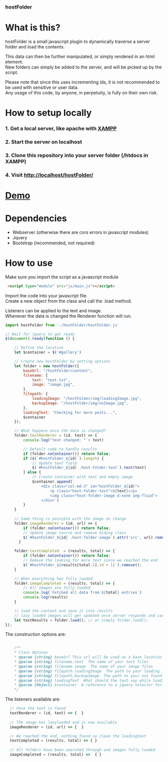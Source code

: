 ### hostFolder

# What is this?
hostFolder is a small javascript plugin to dynamically traverse a server folder and load the contents.  

This data can then be further manipulated, or simply rendered in an html element.  
New folders can simply be added to the server, and will be picked up by the script.    

Please note that since this uses incrementing ids, it is not recommended to be used with sensitive or user data.  
Any usage of this code, by anyone, in perpetuity, is fully on their own risk.   


# How to setup locally

### 1. Get a local server, like apache with [XAMPP](https://www.apachefriends.org/index.html)
### 2. Start the server on localhost
### 3. Clone this repository into your server folder (/htdocs in XAMPP)
### 4. Visit [http://localhost/hostFolder/](http://localhost/hostFolder/)  
  
  
# [Demo](http://mikaelhellsen.com/hostFolder/)  

  
# Dependencies
- Webserver (otherwise there are cors errors in javascript modules)
- Jquery
- Bootstrap (recommended, not required)


# How to use

Make sure you import the script as a javascript module

```html
 <script type="module" src="js/main.js"></script>
```

Import the code into your javascript file.  
Create a new object from the class and call the .load method.  

Listeners can be applied to the text and image.  
Whenever the data is changed the Renderer function will run.  

```javascript
import hostFolder from './hostFolder/hostFolder.js'

// Wait for jquery to get ready
$(document).ready(function () {

    // Define the location
    let $container = $('#gallery')

    // Create new hostFolder by setting options
    let folder = new hostFolder({
        baseUrl: "/hostFolder/content",
        filename: {
            text: "text.txt",
            image: "image.jpg",
        },
        filepath: {
            loadingImage: "/hostFolder/img/loadingImage.jpg",
            backupImage: "/hostFolder/img/noImage.jpg",
        },
        loadingText: "Checking for more posts...",
        $container
    });

    // What happens once the data is changed?
    folder.textRenderer = (id, text) => {
        console.log("text changed: " + text)

        // Default code to handle results
        if (folder.noContainer()) return false;
        if ($(`#hostFolder_${id}`).length) {
            // Update text field
            $(`#hostFolder_${id} .host-folder-text`).text(text)
        } else {
            // Create container with text and empty image
            $container.append(`
                <div class="col-md-3" id="hostFolder_${id}">
                    <p class="host-folder-text">${text}</p>
                    <img class="host-folder-image d-none img-fluid">
                </div>`)
        }
    }
    
    // Same thing is possible with the image on change
    folder.imageRenderer = (id, url) => {
        if (folder.noContainer()) return false;
        // Update image source and remove hiding class
        $(`#hostFolder_${id} .host-folder-image`).attr('src', url).removeClass('d-none')
      }

    folder.textCompleted  = (results, total) => {
        if (folder.noContainer()) return false;
        // Remove the looking for more text since we reached the end
        $(`#hostFolder_${results[total-1].id + 1}`).remove();
    }

    // When everything has fully loaded
    folder.imageCompleted = (results, total) => {
        // All images are fully loaded
        console.log(`Fetched all data from ${total} entries`)
        console.log(results)
    }

    // load the content and save it into results
    // lazy loaded images will get updated once server responds and can be found in folder.results
    let textResults = folder.load(); // or simply folder.load();
});
```

The construction options are: 

```javascript

    /**
    * Class Options
    * @param {string} baseUrl This url will be used as a base location when creating paths
    * @param {string} filename.text  The name of your text files
    * @param {string} filename.image  The name of your image files
    * @param {string} filepath.loadingImage  The path to your loading image, relative to baseUrl
    * @param {string} filepath.backupImage  The path to your not found image, relative to baseUrl
    * @param {string} loadingText  What should the text say while loading new results?
    * @param {Object} $container  A reference to a jquery selector for the container you want the content in
    */

```

The listeners available are:

```javascript
  // Once the text is found
  textRenderer = (id, text) => {  }
  
  // The image has lazyloaded and is now available
  imageRenderer = (id, url) => {  }

  // We reached the end, nothing found so clean the loadingtext
  textCompleted = (results, total) => { }
  
  // All folders have been searched through and images fully loaded
  imageCompleted = (results, total) =>  { }

```
